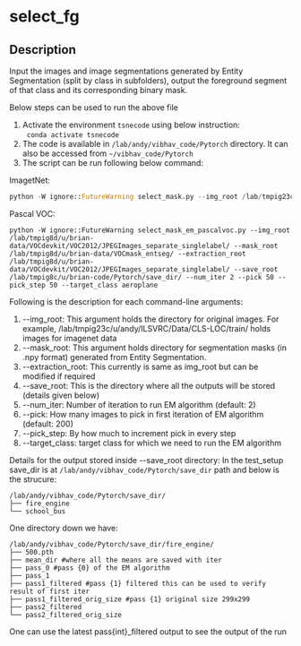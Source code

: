 # select_fg
## Description
Input the images and image segmentations generated by Entity Segmentation (split by class in subfolders), output the foreground segment of that class and its corresponding binary mask.

Below steps can be used to run the above file
1. Activate the environment `tsnecode` using below instruction: <br/>
    ` conda activate tsnecode`
2. The code is available in `/lab/andy/vibhav_code/Pytorch` directory.
    It can also be accessed from `~/vibhav_code/Pytorch`
3. The script can be run following below command: <br/>

ImagetNet:

```python 
python -W ignore::FutureWarning select_mask.py --img_root /lab/tmpig23c/u/andy/ILSVRC/Data/CLS-LOC/train/ --mask_root /lab/tmpig8d/u/zhix/Segement/Imagenet_mask/ --extraction_root /lab/tmpig23c/u/andy/ILSVRC/Data/CLS-LOC/train/ --save_root /lab/tmpig8c/u/brian_code/Pytorch/save_dir/ --num_iter 2 --pick 100 --pick_step 100 --target_class fire_engine
```

Pascal VOC:

```
python -W ignore::FutureWarning select_mask_em_pascalvoc.py --img_root /lab/tmpig8d/u/brian-data/VOCdevkit/VOC2012/JPEGImages_separate_singlelabel/ --mask_root /lab/tmpig8d/u/brian-data/VOCmask_entseg/ --extraction_root /lab/tmpig8d/u/brian-data/VOCdevkit/VOC2012/JPEGImages_separate_singlelabel/ --save_root /lab/tmpig8c/u/brian-code/Pytorch/save_dir/ --num_iter 2 --pick 50 --pick_step 50 --target_class aeroplane
```



Following is the description for each command-line arguments:

1. --img_root: 
   This argument holds the directory for original images. For example, /lab/tmpig23c/u/andy/ILSVRC/Data/CLS-LOC/train/ holds
   images for imagenet data
2. --mask_root:
   This argument holds directory for segmentation masks (in .npy format) generated from Entity Segmentation.
3. --extraction_root:
   This currently is same as img_root but can be modified if required
4. --save_root:
   This is the directory where all the outputs will be stored (details given below)
5. --num_iter: Number of iteration to run EM algorithm (default: 2)
6. --pick: How many images to pick in first iteration of EM algorithm (default: 200)
7. --pick_step: By how much to increment pick in every step
8. --target_class: target class for which we need to run the EM algorithm

Details for the output stored inside --save_root directory:
In the test_setup save_dir is at `/lab/andy/vibhav_code/Pytorch/save_dir` path
and below is the strucure:
```
/lab/andy/vibhav_code/Pytorch/save_dir/
├── fire_engine
└── school_bus
```

One directory down we have:
```
/lab/andy/vibhav_code/Pytorch/save_dir/fire_engine/
├── 500.pth
├── mean_dir #where all the means are saved with iter
├── pass_0 #pass {0} of the EM algorithm 
├── pass_1 
├── pass1_filtered #pass {1} filtered this can be used to verify result of first iter
├── pass1_filtered_orig_size #pass {1} original size 299x299
├── pass2_filtered 
└── pass2_filtered_orig_size
```

One can use the latest pass{int}_filtered output to see the output of the run 

